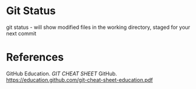 # Git Status 

git status - will show modified files in the working directory, 
	     staged for your next commit 

# References 
GitHub Education. *GIT CHEAT SHEET* 
	GitHub. <https://education.github.com/git-cheat-sheet-education.pdf> 
